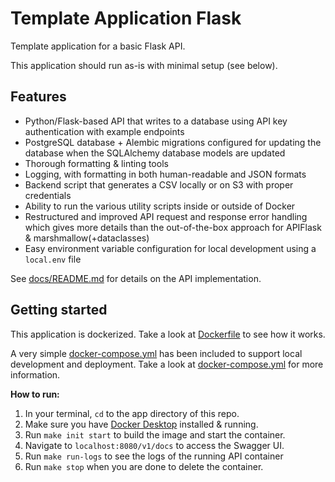 # Template Application Flask

Template application for a basic Flask API.

This application should run as-is with minimal setup (see below).

## Features

- Python/Flask-based API that writes to a database using API key authentication with example endpoints
- PostgreSQL database + Alembic migrations configured for updating the database when the SQLAlchemy database models are updated
- Thorough formatting & linting tools
- Logging, with formatting in both human-readable and JSON formats
- Backend script that generates a CSV locally or on S3 with proper credentials
- Ability to run the various utility scripts inside or outside of Docker
- Restructured and improved API request and response error handling which gives more details than the out-of-the-box approach for APIFlask & marshmallow(+dataclasses)
- Easy environment variable configuration for local development using a `local.env` file

See [docs/README.md](/docs/README.md) for details on the API implementation.

## Getting started

This application is dockerized. Take a look at [Dockerfile](./app/Dockerfile) to see how it works.

A very simple [docker-compose.yml](./docker-compose.yml) has been included to support local development and deployment. Take a look at [docker-compose.yml](./docker-compose.yml) for more information.

**How to run:**

1. In your terminal, `cd` to the app directory of this repo.
2. Make sure you have [Docker Desktop](https://www.docker.com/products/docker-desktop/) installed & running.
3. Run `make init start` to build the image and start the container.
4. Navigate to `localhost:8080/v1/docs` to access the Swagger UI.
5. Run `make run-logs` to see the logs of the running API container
6. Run `make stop` when you are done to delete the container.
